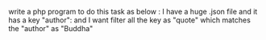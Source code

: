 write a php program to do this task  as below : 
I have a huge .json file and it has a key "author": and I want filter all the key as "quote" which matches the "author" as "Buddha"

